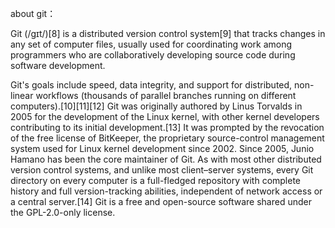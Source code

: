 about git：

Git (/ɡɪt/)[8] is a distributed version control system[9] that tracks changes in any set of computer files, usually used for coordinating work among programmers who are collaboratively developing source code during software development.

Git's goals include speed, data integrity, and support for distributed, non-linear workflows (thousands of parallel branches running on different computers).[10][11][12] Git was originally authored by Linus Torvalds in 2005 for the development of the Linux kernel, with other kernel developers contributing to its initial development.[13] It was prompted by the revocation of the free license of BitKeeper, the proprietary source-control management system used for Linux kernel development since 2002. Since 2005, Junio Hamano has been the core maintainer of Git. As with most other distributed version control systems, and unlike most client–server systems, every Git directory on every computer is a full-fledged repository with complete history and full version-tracking abilities, independent of network access or a central server.[14] Git is a free and open-source software shared under the GPL-2.0-only license.